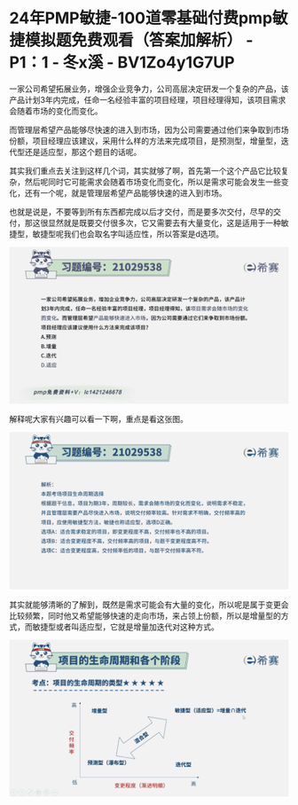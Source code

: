 # 24年PMP敏捷-100道零基础付费pmp敏捷模拟题免费观看（答案加解析） - P1：1 - 冬x溪 - BV1Zo4y1G7UP

一家公司希望拓展业务，增强企业竞争力，公司高层决定研发一个复杂的产品，该产品计划3年内完成，任命一名经验丰富的项目经理，项目经理得知，该项目需求会随着市场的变化而变化。

而管理层希望产品能够尽快速的进入到市场，因为公司需要通过他们来争取到市场份额，项目经理应该建议，采用什么样的方法来完成项目，是预测型，增量型，迭代型还是适应型，那这个题目的话呢。

其实我们重点去关注到这样几个词，其实就够了啊，首先第一个这个产品它比较复杂，然后呢同时它可能需求会随着市场变化而变化，所以是需求可能会发生一些变化，还有一个呢，就是管理层希望产品能够快速的进入到市场。

也就是说是，不要等到所有东西都完成以后才交付，而是要多次交付，尽早的交付，那这很显然就是既要交付很多次，它又需要去有大量变化，这是适用于一种敏捷型，敏捷型呢我们也会取名字叫适应性，所以答案是d选项。



![](img/094fbbb4d476664a47c8c65596681200_1.png)

解释呢大家有兴趣可以看一下啊，重点是看这张图。

![](img/094fbbb4d476664a47c8c65596681200_3.png)

其实就能够清晰的了解到，既然是需求可能会有大量的变化，所以呢是属于变更会比较频繁，同时他又希望能够快速的走向市场，来占领上份额，所以是增量型的方式，而敏捷型或者叫适应型，它就是增量加迭代对这种方式。



![](img/094fbbb4d476664a47c8c65596681200_5.png)
